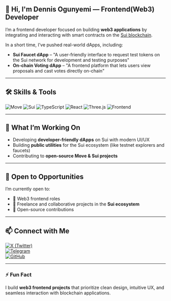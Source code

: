 
## 👋 Hi, I'm Dennis Ogunyemi — Frontend(Web3) Developer

I’m a frontend developer focused on building **web3 applications** by integrating and interacting with smart contracts on the [Sui blockchain](https://sui.io).

In a short time, I’ve pushed real-world dApps, including:

- **Sui Faucet dApp** – "A user-friendly interface to request test tokens on the Sui network for development and testing purposes"  
- **On-chain Voting dApp** – "A frontend platform that lets users view proposals and cast votes directly on-chain" 

---

## 🛠 Skills & Tools

![Move](https://img.shields.io/badge/Move-%234285F4?style=for-the-badge&logo=move&logoColor=white)
![Sui](https://img.shields.io/badge/Sui%20Blockchain-5D3FD3?style=for-the-badge&logo=sui&logoColor=white)
![TypeScript](https://img.shields.io/badge/TypeScript-3178C6?style=for-the-badge&logo=typescript&logoColor=white)
![React](https://img.shields.io/badge/React-61DAFB?style=for-the-badge&logo=react&logoColor=white)
![Three.js](https://img.shields.io/badge/Three.js-000000?style=for-the-badge&logo=three.js&logoColor=white)
![Frontend](https://img.shields.io/badge/Frontend-%23F28E1C?style=for-the-badge)

---

## 🌱 What I’m Working On

- Developing **developer-friendly dApps** on Sui with modern UI/UX  
- Building **public utilities** for the Sui ecosystem (like testnet explorers and faucets)  
- Contributing to **open-source Move & Sui projects**  

---

## 🤝 Open to Opportunities

I’m currently open to:

- 📜 Web3 frontend roles  
- 💼 Freelance and collaborative projects in the **Sui ecosystem**  
- 🔧 Open-source contributions  

---

## 📫 Connect with Me

[![X (Twitter)](https://img.shields.io/badge/X-1DA1F2?style=for-the-badge&logo=twitter&logoColor=white)](https://x.com/dennis_icode)  
[![Telegram](https://img.shields.io/badge/Telegram-229ED9?style=for-the-badge&logo=telegram&logoColor=white)](https://t.me/dennis_sinnd)  
[![GitHub](https://img.shields.io/badge/GitHub-181717?style=for-the-badge&logo=github&logoColor=white)](https://github.com/dennispaul8)

---

### ⚡ Fun Fact

I build **web3 frontend projects** that prioritize clean design, intuitive UX, and seamless interaction with blockchain applications.
